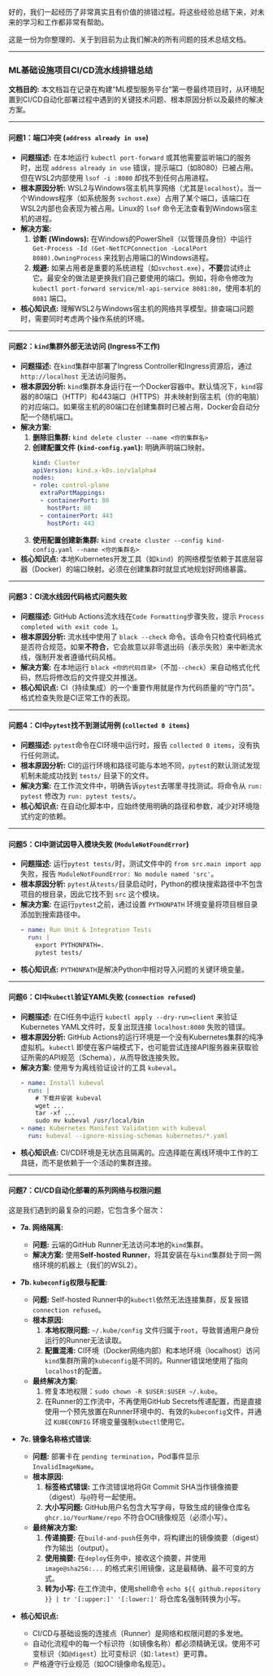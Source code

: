 好的，我们一起经历了非常真实且有价值的排错过程。将这些经验总结下来，对未来的学习和工作都非常有帮助。

这是一份为你整理的、关于到目前为止我们解决的所有问题的技术总结文档。

-----

### **ML基础设施项目CI/CD流水线排错总结**

**文档目的:** 本文档旨在记录在构建“ML模型服务平台”第一卷最终项目时，从环境配置到CI/CD自动化部署过程中遇到的关键技术问题、根本原因分析以及最终的解决方案。

-----

#### **问题1：端口冲突 (`address already in use`)**

  * **问题描述:** 在本地运行 `kubectl port-forward` 或其他需要监听端口的服务时，出现 `address already in use` 错误，提示端口（如8080）已被占用。但在WSL2内部使用 `lsof -i :8080` 却找不到任何占用进程。
  * **根本原因分析:** WSL2与Windows宿主机共享网络（尤其是`localhost`）。当一个Windows程序（如系统服务 `svchost.exe`）占用了某个端口，该端口在WSL2内部也会表现为被占用。Linux的 `lsof` 命令无法查看到Windows宿主机的进程。
  * **解决方案:**
    1.  **诊断 (Windows):** 在Windows的PowerShell（以管理员身份）中运行 `Get-Process -Id (Get-NetTCPConnection -LocalPort 8080).OwningProcess` 来找到占用端口的Windows进程。
    2.  **规避:** 如果占用者是重要的系统进程（如`svchost.exe`），**不要**尝试终止它。最安全的做法是更换我们自己要使用的端口。例如，将命令修改为 `kubectl port-forward service/ml-api-service 8081:80`，使用本机的 `8081` 端口。
  * **核心知识点:** 理解WSL2与Windows宿主机的网络共享模型。排查端口问题时，需要同时考虑两个操作系统的环境。

-----

#### **问题2：`kind`集群外部无法访问 (Ingress不工作)**

  * **问题描述:** 在`kind`集群中部署了Ingress Controller和Ingress资源后，通过 `http://localhost` 无法访问服务。
  * **根本原因分析:** `kind`集群本身运行在一个Docker容器中。默认情况下，`kind`容器的80端口（HTTP）和443端口（HTTPS）并未映射到宿主机（你的电脑）的对应端口。如果宿主机的80端口在创建集群时已被占用，Docker会自动分配一个随机端口。
  * **解决方案:**
    1.  **删除旧集群:** `kind delete cluster --name <你的集群名>`
    2.  **创建配置文件 (`kind-config.yaml`):** 明确声明端口映射。
        ```yaml
        kind: Cluster
        apiVersion: kind.x-k8s.io/v1alpha4
        nodes:
        - role: control-plane
          extraPortMappings:
          - containerPort: 80
            hostPort: 80
          - containerPort: 443
            hostPort: 443
        ```
    3.  **使用配置创建新集群:** `kind create cluster --config kind-config.yaml --name <你的集群名>`
  * **核心知识点:** 本地Kubernetes开发工具（如`kind`）的网络模型依赖于其底层容器（Docker）的端口映射。必须在创建集群时就显式地规划好网络暴露。

-----

#### **问题3：CI流水线因代码格式问题失败**

  * **问题描述:** GitHub Actions流水线在`Code Formatting`步骤失败，提示 `Process completed with exit code 1`。
  * **根本原因分析:** 流水线中使用了 `black --check` 命令。该命令只检查代码格式是否符合规范，如果**不符合**，它会故意以非零退出码（表示失败）来中断流水线，强制开发者遵循代码风格。
  * **解决方案:** 在本地运行 `black <你的代码目录>`（不加`--check`）来自动格式化代码，然后将修改后的文件提交并推送。
  * **核心知识点:** CI（持续集成）的一个重要作用就是作为代码质量的“守门员”。格式检查失败是CI正常工作的表现。

-----

#### **问题4：CI中`pytest`找不到测试用例 (`collected 0 items`)**

  * **问题描述:** `pytest`命令在CI环境中运行时，报告 `collected 0 items`，没有执行任何测试。
  * **根本原因分析:** CI的运行环境和路径可能与本地不同，`pytest`的默认测试发现机制未能成功找到 `tests/` 目录下的文件。
  * **解决方案:** 在工作流文件中，明确告诉`pytest`去哪里寻找测试。将命令从 `run: pytest` 修改为 `run: pytest tests/`。
  * **核心知识点:** 在自动化脚本中，应始终使用明确的路径和参数，减少对环境隐式约定的依赖。

-----

#### **问题5：CI中测试因导入模块失败 (`ModuleNotFoundError`)**

  * **问题描述:** 运行`pytest tests/`时，测试文件中的 `from src.main import app` 失败，报告 `ModuleNotFoundError: No module named 'src'`。
  * **根本原因分析:** `pytest`从`tests/`目录启动时，Python的模块搜索路径中不包含项目的根目录，因此它找不到 `src` 这个模块。
  * **解决方案:** 在运行`pytest`之前，通过设置 `PYTHONPATH` 环境变量将项目根目录添加到搜索路径中。
    ```yaml
    - name: Run Unit & Integration Tests
      run: |
        export PYTHONPATH=.
        pytest tests/
    ```
  * **核心知识点:** `PYTHONPATH`是解决Python中相对导入问题的关键环境变量。

-----

#### **问题6：CI中`kubectl`验证YAML失败 (`connection refused`)**

  * **问题描述:** 在CI任务中运行 `kubectl apply --dry-run=client` 来验证Kubernetes YAML文件时，反复出现连接 `localhost:8080` 失败的错误。
  * **根本原因分析:** GitHub Actions的运行环境是一个没有Kubernetes集群的纯净虚拟机。`kubectl` 即使在客户端模式下，也可能尝试连接API服务器来获取验证所需的API规范（Schema），从而导致连接失败。
  * **解决方案:** 使用专为离线验证设计的工具 `kubeval`。
    ```yaml
    - name: Install kubeval
      run: |
        # 下载并安装 kubeval
        wget ...
        tar -xf ...
        sudo mv kubeval /usr/local/bin
    - name: Kubernetes Manifest Validation with kubeval
      run: kubeval --ignore-missing-schemas kubernetes/*.yaml
    ```
  * **核心知识点:** CI/CD环境是无状态且隔离的。应选择能在离线环境中工作的工具链，而不是依赖于一个活动的集群连接。

-----

#### **问题7：CI/CD自动化部署的系列网络与权限问题**

这是我们遇到的最复杂的问题，它包含多个层次：

  * **7a. 网络隔离:**

      * **问题:** 云端的GitHub Runner无法访问本地的`kind`集群。
      * **解决方案:** 使用**Self-hosted Runner**，将其安装在与`kind`集群处于同一网络环境的机器上（我们的WSL2）。

  * **7b. `kubeconfig`权限与配置:**

      * **问题:** Self-hosted Runner中的`kubectl`依然无法连接集群，反复报错`connection refused`。
      * **根本原因:**
        1.  **本地权限问题:** `~/.kube/config` 文件归属于`root`，导致普通用户身份运行的Runner无法读取。
        2.  **配置混淆:** CI环境（Docker网络内部）和本地环境（localhost）访问`kind`集群所需的`kubeconfig`是不同的。Runner错误地使用了指向`localhost`的配置。
      * **最终解决方案:**
        1.  修复本地权限：`sudo chown -R $USER:$USER ~/.kube`。
        2.  在Runner的工作流中，不再使用GitHub Secrets传递配置，而是直接使用一个预先放置在Runner环境中的、有效的`kubeconfig`文件，并通过 `KUBECONFIG` 环境变量强制`kubectl`使用它。

  * **7c. 镜像名称格式错误:**

      * **问题:** 部署卡在 `pending termination`，Pod事件显示 `InvalidImageName`。
      * **根本原因:**
        1.  **标签格式错误:** 工作流错误地将Git Commit SHA当作镜像摘要（digest）与`@`符号一起使用。
        2.  **大小写问题:** GitHub用户名包含大写字母，导致生成的镜像仓库名 `ghcr.io/YourName/repo` 不符合OCI镜像规范（必须小写）。
      * **最终解决方案:**
        1.  **传递摘要:** 在`build-and-push`任务中，将构建出的镜像摘要（digest）作为输出（output）。
        2.  **使用摘要:** 在`deploy`任务中，接收这个摘要，并使用 `image@sha256:...` 的格式来引用镜像，这是最精确、最不可变的方式。
        3.  **转为小写:** 在工作流中，使用shell命令 `echo ${{ github.repository }} | tr '[:upper:]' '[:lower:]'` 将仓库名强制转换为小写。

  * **核心知识点:**

      * CI/CD与基础设施的连接点（Runner）是网络和权限问题的多发地。
      * 自动化流程中的每一个标识符（如镜像名称）都必须精确无误。使用不可变标识（如`@digest`）比可变标识（如`:latest`）更可靠。
      * 严格遵守行业规范（如OCI镜像命名规范）。